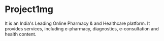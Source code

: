 # Project1mg

It is an India's Leading Online Pharmacy & and Healthcare platform. It provides services, including e-pharmacy, diagnostics, e-consultation and health content.




